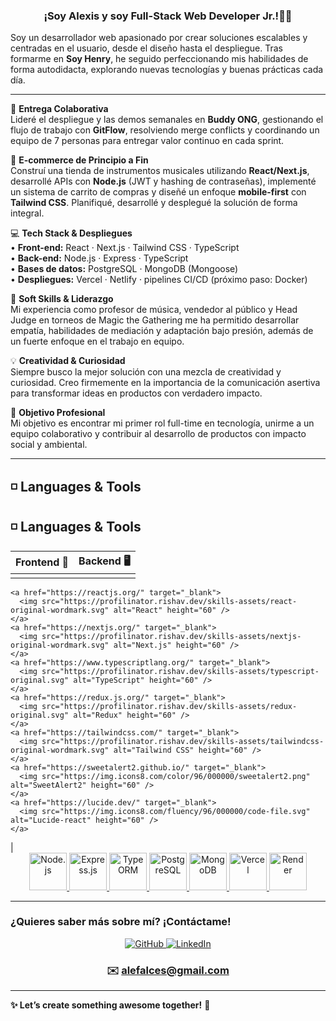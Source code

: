 ### <div align="center">¡Soy Alexis y soy Full-Stack Web Developer Jr.!👨‍💻</div>

Soy un desarrollador web apasionado por crear soluciones escalables y centradas en el usuario, desde el diseño hasta el despliegue. Tras formarme en **Soy Henry**, he seguido perfeccionando mis habilidades de forma autodidacta, explorando nuevas tecnologías y buenas prácticas cada día.

---

🚀 **Entrega Colaborativa**  
Lideré el despliegue y las demos semanales en **Buddy ONG**, gestionando el flujo de trabajo con **GitFlow**, resolviendo merge conflicts y coordinando un equipo de 7 personas para entregar valor continuo en cada sprint.

🛒 **E-commerce de Principio a Fin**  
Construí una tienda de instrumentos musicales utilizando **React/Next.js**, desarrollé APIs con **Node.js** (JWT y hashing de contraseñas), implementé un sistema de carrito de compras y diseñé un enfoque **mobile-first** con **Tailwind CSS**. Planifiqué, desarrollé y desplegué la solución de forma integral.

💻 **Tech Stack & Despliegues**  
• **Front-end:** React · Next.js · Tailwind CSS · TypeScript  
• **Back-end:** Node.js · Express · TypeScript  
• **Bases de datos:** PostgreSQL · MongoDB (Mongoose)  
• **Despliegues:** Vercel · Netlify · pipelines CI/CD (próximo paso: Docker)

🤝 **Soft Skills & Liderazgo**  
Mi experiencia como profesor de música, vendedor al público y Head Judge en torneos de Magic the Gathering me ha permitido desarrollar empatía, habilidades de mediación y adaptación bajo presión, además de un fuerte enfoque en el trabajo en equipo.

💡 **Creatividad & Curiosidad**  
Siempre busco la mejor solución con una mezcla de creatividad y curiosidad. Creo firmemente en la importancia de la comunicación asertiva para transformar ideas en productos con verdadero impacto.

🎯 **Objetivo Profesional**  
Mi objetivo es encontrar mi primer rol full-time en tecnología, unirme a un equipo colaborativo y contribuir al desarrollo de productos con impacto social y ambiental.

---

## ◽ **Languages & Tools**
## ◽ **Languages & Tools**

| <div align="center">**Frontend** 🚀</div> | <div align="center">**Backend** 🖥️</div> |
| :--------------------------------------: | :---------------------------------------: |
| <div align="center">
    <a href="https://reactjs.org/" target="_blank">
      <img src="https://profilinator.rishav.dev/skills-assets/react-original-wordmark.svg" alt="React" height="60" />
    </a>
    <a href="https://nextjs.org/" target="_blank">
      <img src="https://profilinator.rishav.dev/skills-assets/nextjs-original-wordmark.svg" alt="Next.js" height="60" />
    </a>
    <a href="https://www.typescriptlang.org/" target="_blank">
      <img src="https://profilinator.rishav.dev/skills-assets/typescript-original.svg" alt="TypeScript" height="60" />
    </a>
    <a href="https://redux.js.org/" target="_blank">
      <img src="https://profilinator.rishav.dev/skills-assets/redux-original.svg" alt="Redux" height="60" />
    </a>
    <a href="https://tailwindcss.com/" target="_blank">
      <img src="https://profilinator.rishav.dev/skills-assets/tailwindcss-original-wordmark.svg" alt="Tailwind CSS" height="60" />
    </a>
    <a href="https://sweetalert2.github.io/" target="_blank">
      <img src="https://img.icons8.com/color/96/000000/sweetalert2.png" alt="SweetAlert2" height="60" />
    </a>
    <a href="https://lucide.dev/" target="_blank">
      <img src="https://img.icons8.com/fluency/96/000000/code-file.svg" alt="Lucide-react" height="60" />
    </a>
  </div> | <div align="center">
    <a href="https://nodejs.org/" target="_blank">
      <img src="https://profilinator.rishav.dev/skills-assets/nodejs-original-wordmark.svg" alt="Node.js" height="60" />
    </a>
    <a href="https://expressjs.com/" target="_blank">
      <img src="https://profilinator.rishav.dev/skills-assets/express-original-wordmark.svg" alt="Express.js" height="60" />
    </a>
    <a href="https://typeorm.io/" target="_blank">
      <img src="https://img.icons8.com/color/96/000000/typeorm.png" alt="TypeORM" height="60" />
    </a>
    <a href="https://www.postgresql.org/" target="_blank">
      <img src="https://profilinator.rishav.dev/skills-assets/postgresql-original-wordmark.svg" alt="PostgreSQL" height="60" />
    </a>
    <a href="https://www.mongodb.com/" target="_blank">
      <img src="https://profilinator.rishav.dev/skills-assets/mongodb-original-wordmark.svg" alt="MongoDB" height="60" />
    </a>
    <a href="https://vercel.com/" target="_blank">
      <img src="https://img.icons8.com/color/96/000000/vercel.png" alt="Vercel" height="60" />
    </a>
    <a href="https://render.com/" target="_blank">
      <img src="https://img.icons8.com/fluency/96/000000/render.png" alt="Render" height="60" />
    </a>
  </div> 

---

### **¿Quieres saber más sobre mí? ¡Contáctame!**

<div align="center">
  <a href="https://github.com/AleFalces" target="_blank">
    <img src="https://img.shields.io/badge/github-%2324292e.svg?&style=for-the-badge&logo=github&logoColor=white" alt="GitHub"/>
  </a>
  <a href="https://www.linkedin.com/in/alexis-falces-95b892252/" target="_blank">
    <img src="https://img.shields.io/badge/linkedin-%231E77B5.svg?&style=for-the-badge&logo=linkedin&logoColor=white" alt="LinkedIn"/>
  </a>
  <h3>✉️ <a href="mailto:alefalces@gmail.com">alefalces@gmail.com</a></h3>
</div>

---

**✨ Let’s create something awesome together!** 🌟  
